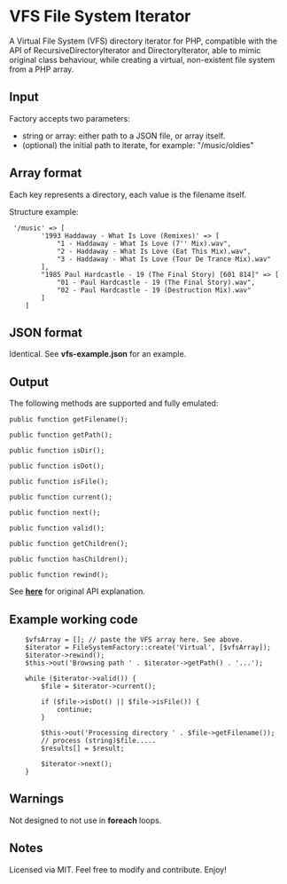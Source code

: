 VFS File System Iterator
========================

A Virtual File System (VFS) directory iterator for PHP, compatible with the API of RecursiveDirectoryIterator and DirectoryIterator, able to mimic original class behaviour, while creating a virtual, non-existent file system from a PHP array.

Input
-----
Factory accepts two parameters:
* string or array: either path to a JSON file, or array itself.
* (optional) the initial path to iterate, for example: "/music/oldies"

Array format
------------
Each key represents a directory, each value is the filename itself.

Structure example:

     '/music' => [
            '1993 Haddaway - What Is Love (Remixes)' => [
                "1 - Haddaway - What Is Love (7'' Mix).wav",
                "2 - Haddaway - What Is Love (Eat This Mix).wav",
                "3 - Haddaway - What Is Love (Tour De Trance Mix).wav"
            ],
            "1985 Paul Hardcastle - 19 (The Final Story) [601 814]" => [
                "01 - Paul Hardcastle - 19 (The Final Story).wav",
                "02 - Paul Hardcastle - 19 (Destruction Mix).wav"
            ]
        ]

JSON format
-----------
Identical. See **vfs-example.json** for an example.

Output
------

The following methods are supported and fully emulated:

    public function getFilename();

    public function getPath();

    public function isDir();

    public function isDot();

    public function isFile();

    public function current();

    public function next();

    public function valid();

    public function getChildren();

    public function hasChildren();

    public function rewind();

See [**here**][1] for original API explanation.

Example working code
--------------------

        $vfsArray = []; // paste the VFS array here. See above.
        $iterator = FileSystemFactory::create('Virtual', [$vfsArray]);
        $iterator->rewind();
        $this->out('Browsing path ' . $iterator->getPath() . '...');

        while ($iterator->valid()) {
            $file = $iterator->current();

            if ($file->isDot() || $file->isFile()) {
                continue;
            }

            $this->out('Processing directory ' . $file->getFilename());
            // process (string)$file.....
            $results[] = $result;

            $iterator->next();
        }

Warnings
--------

Not designed to not use in **foreach** loops.

Notes
-----

Licensed via MIT. Feel free to modify and contribute. Enjoy!

[1]: http://php.net/manual/en/class.recursivedirectoryiterator.php
